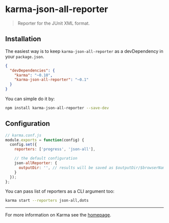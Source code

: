 # karma-json-all-reporter

> Reporter for the JUnit XML format.

## Installation

The easiest way is to keep `karma-json-all-reporter` as a devDependency in your `package.json`.
```json
{
  "devDependencies": {
    "karma": "~0.10",
    "karma-json-all-reporter": "~0.1"
  }
}
```

You can simple do it by:
```bash
npm install karma-json-all-reporter --save-dev
```

## Configuration
```js
// karma.conf.js
module.exports = function(config) {
  config.set({
    reporters: ['progress', 'json-all'],

    // the default configuration
    json-allReporter: {
      outputDir: '', // results will be saved as $outputDir/$browserName.xml
    }
  });
};
```

You can pass list of reporters as a CLI argument too:
```bash
karma start --reporters json-all,dots
```

----

For more information on Karma see the [homepage].


[homepage]: http://karma-runner.github.com
